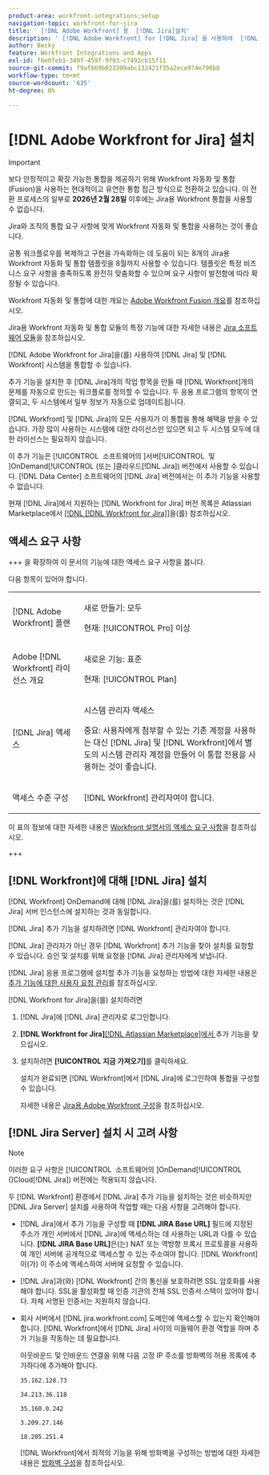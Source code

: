 ```yaml
---
product-area: workfront-integrations;setup
navigation-topic: workfront-for-jira
title: ' [!DNL Adobe Workfront] 용  [!DNL Jira]설치'
description: ' [!DNL Adobe Workfront] for [!DNL Jira] 을 사용하여  [!DNL Jira] 및 [!DNL Workfront] 시스템을 통합할 수 있습니다.'
author: Becky
feature: Workfront Integrations and Apps
exl-id: f6e0feb1-349f-459f-9f93-c7492cb15f11
source-git-commit: f9af669b023309abc132421f35a2ece974e796b0
workflow-type: tm+mt
source-wordcount: '635'
ht-degree: 0%

---
```


# [!DNL Adobe Workfront for Jira] 설치

>[!IMPORTANT]
>
>보다 안정적이고 확장 가능한 통합을 제공하기 위해 Workfront 자동화 및 통합(Fusion)을 사용하는 현대적이고 유연한 통합 접근 방식으로 전환하고 있습니다. 이 전환 프로세스의 일부로 **2026년 2월 28일** 이후에는 Jira용 Workfront 통합을 사용할 수 없습니다.
>
>Jira와 조직의 통합 요구 사항에 맞게 Workfront 자동화 및 통합을 사용하는 것이 좋습니다.
>
>공통 워크플로우를 복제하고 구현을 가속화하는 데 도움이 되는 8개의 Jira용 Workfront 자동화 및 통합 템플릿을 8월까지 사용할 수 있습니다. 템플릿은 특정 비즈니스 요구 사항을 충족하도록 완전히 맞춤화할 수 있으며 요구 사항이 발전함에 따라 확장될 수 있습니다.
> 
>Workfront 자동화 및 통합에 대한 개요는 [Adobe Workfront Fusion 개요](https://experienceleague.adobe.com/en/docs/workfront-fusion/using/get-started-with-fusion/understand-workfront-fusion/workfront-fusion-overview)를 참조하십시오.
>
>Jira용 Workfront 자동화 및 통합 모듈의 특정 기능에 대한 자세한 내용은 [Jira 소프트웨어 모듈](https://experienceleague.adobe.com/en/docs/workfront-fusion/using/references/apps-and-their-modules/third-party-app-connectors/jira-software-modules)을 참조하십시오.

[!DNL Adobe Workfront for Jira]을(를) 사용하여 [!DNL Jira] 및 [!DNL Workfront] 시스템을 통합할 수 있습니다.

추가 기능을 설치한 후 [!DNL Jira]개의 작업 항목을 만들 때 [!DNL Workfront]개의 문제를 자동으로 만드는 워크플로를 정의할 수 있습니다. 두 응용 프로그램의 항목이 연결되고, 두 시스템에서 일부 정보가 자동으로 업데이트됩니다.

[!DNL Workfront] 및 [!DNL Jira]의 모든 사용자가 이 통합을 통해 혜택을 받을 수 있습니다. 가장 많이 사용하는 시스템에 대한 라이선스만 있으면 되고 두 시스템 모두에 대한 라이선스는 필요하지 않습니다.

이 추가 기능은 [!UICONTROL &#x200B; 소프트웨어의 &#x200B;]서버[!UICONTROL &#x200B; 및 &#x200B;]OnDemand[!UICONTROL (또는 &#x200B;]클라우드[!DNL Jira]) 버전에서 사용할 수 있습니다. [!DNL Data Center] 소프트웨어의 [!DNL Jira] 버전에서는 이 추가 기능을 사용할 수 없습니다.

현재 [!DNL Jira]에서 지원하는 [!DNL Workfront for Jira] 버전 목록은 Atlassian Marketplace에서 [[!DNL [!DNL Workfront for Jira]]](https://marketplace.atlassian.com/apps/1218653/workfront-for-jira?hosting=cloud&tab=overview)을(를) 참조하십시오.

## 액세스 요구 사항

+++ 을 확장하여 이 문서의 기능에 대한 액세스 요구 사항을 봅니다.

다음 항목이 있어야 합니다.

<table style="table-layout:auto"> 
 <col> 
 <col> 
 <tbody> 
  <tr> 
   <td role="rowheader">[!DNL Adobe Workfront] 플랜</td> 
   <td> 
   <p>새로 만들기: 모두</p>
   <p>현재: [!UICONTROL Pro] 이상</p> </td> 
  </tr> 
  <tr> 
   <td role="rowheader">Adobe [!DNL Workfront] 라이선스 개요</td> 
   <td> 
   <p>새로운 기능: 표준</p>
   <p>현재: [!UICONTROL Plan]</p></td> 
  </tr> 
  <tr> 
   <td role="rowheader">[!DNL Jira] 액세스</td> 
   <td> <p>시스템 관리자 액세스</p> <p>중요: 사용자에게 첨부할 수 있는 기존 계정을 사용하는 대신 [!DNL Jira] 및 [!DNL Workfront]에서 별도의 시스템 관리자 계정을 만들어 이 통합 전용을 사용하는 것이 좋습니다.</p> </td> 
  </tr> 
  <tr> 
   <td role="rowheader">액세스 수준 구성</td> 
   <td><p>[!DNL Workfront] 관리자여야 합니다.</p></td> 
  </tr> 
 </tbody> 
</table>

이 표의 정보에 대한 자세한 내용은 [Workfront 설명서의 액세스 요구 사항](/help/quicksilver/administration-and-setup/add-users/access-levels-and-object-permissions/access-level-requirements-in-documentation.md)을 참조하십시오.

+++

## [!DNL Workfront]에 대해 [!DNL Jira] 설치

[!DNL Workfront] OnDemand에 대해 [!DNL Jira]을(를) 설치하는 것은 [!DNL Jira] 서버 인스턴스에 설치하는 것과 동일합니다.

[!DNL Jira] 추가 기능을 설치하려면 [!DNL Workfront] 관리자여야 합니다.

[!DNL Jira] 관리자가 아닌 경우 [!DNL Workfront] 추가 기능을 찾아 설치를 요청할 수 있습니다. 승인 및 설치를 위해 요청을 [!DNL Jira] 관리자에게 보냅니다.

[!DNL Jira] 응용 프로그램에 설치할 추가 기능을 요청하는 방법에 대한 자세한 내용은 [추가 기능에 대한 사용자 요청 관리](https://confluence.atlassian.com/upm/managing-user-requests-for-add-ons-781394968.html)를 참조하십시오.

[!DNL Workfront for Jira]을(를) 설치하려면

1. [!DNL Jira]에 [!DNL Jira] 관리자로 로그인합니다.
1. **[!DNL Workfront for Jira]**&#x200B;[[!DNL Atlassian Marketplace]&#x200B;에서 ](https://marketplace.atlassian.com/apps/1218653/workfront-for-jira?hosting=cloud&tab=overview) 추가 기능을 찾으십시오.

1. 설치하려면 **[!UICONTROL 지금 가져오기]**&#x200B;를 클릭하세요.

   설치가 완료되면 [!DNL Workfront]에서 [!DNL Jira]에 로그인하여 통합을 구성할 수 있습니다.

   자세한 내용은 [Jira용 Adobe Workfront 구성](../../workfront-integrations-and-apps/use-workfront-with-jira/configure-workfront-for-jira.md)을 참조하십시오.

## [!DNL Jira Server] 설치 시 고려 사항

>[!NOTE]
>
>이러한 요구 사항은 [!UICONTROL &#x200B; 소프트웨어의 &#x200B;]OnDemand[!UICONTROL (]Cloud[!DNL Jira]) 버전에는 적용되지 않습니다.

두 [!DNL Workfront] 환경에서 [!DNL Jira] 추가 기능을 설치하는 것은 비슷하지만 [!DNL Jira Server] 설치를 사용하여 작업할 때는 다음 사항을 고려해야 합니다.

* [!DNL Jira]에서 추가 기능을 구성할 때 **[!DNL JIRA Base URL]** 필드에 지정된 주소가 개인 서버에서 [!DNL Jira]에 액세스하는 데 사용하는 URL과 다를 수 있습니다. **[!DNL JIRA Base URL]**&#x200B;은(는) NAT 또는 역방향 프록시 프로토콜을 사용하여 개인 서버에 공개적으로 액세스할 수 있는 주소여야 합니다. [!DNL Workfront]이(가) 이 주소에 액세스하여 서버에 요청할 수 있습니다.

* [!DNL Jira]과(와) [!DNL Workfront] 간의 통신을 보호하려면 SSL 암호화를 사용해야 합니다. SSL을 활성화할 때 인증 기관의 전체 SSL 인증서 스택이 있어야 합니다. 자체 서명된 인증서는 지원하지 않습니다.
* 회사 서버에서 [!DNL jira.workfront.com] 도메인에 액세스할 수 있는지 확인해야 합니다. [!DNL Workfront]에서 [!DNL Jira] 사이의 미들웨어 환경 역할을 하며 추가 기능을 작동하는 데 필요합니다.

  아웃바운드 및 인바운드 연결을 위해 다음 고정 IP 주소를 방화벽의 허용 목록에 추가하다에 추가해야 합니다.

  `35.162.128.73`

  `34.213.36.118`

  `35.160.0.242`

  `3.209.27.146`

  `18.205.251.4`

  [!DNL Workfront]에서 최적의 기능을 위해 방화벽을 구성하는 방법에 대한 자세한 내용은 [방화벽 구성](../../administration-and-setup/get-started-wf-administration/configure-your-firewall.md)을 참조하십시오.
